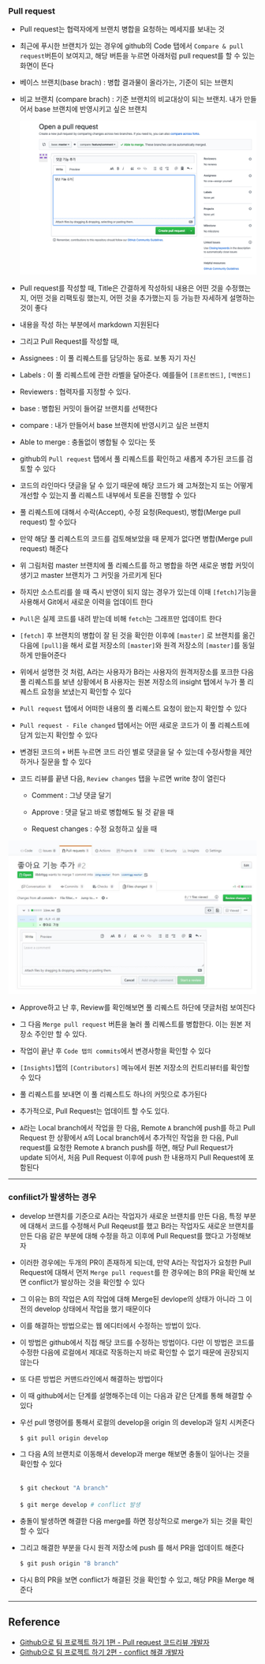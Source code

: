### Pull request

- Pull request는 협력자에게 브랜치 병합을 요청하는 메세지를 보내는 것

- 최근에 푸시한 브랜치가 있는 경우에 github의 Code 탭에서 `Compare & pull request`버튼이 보여지고, 해당 버튼을 누르면 아래처럼 pull request를 할 수 있는 화면이 뜬다

- 베이스 브랜치(base brach) : 병합 결과물이 올라가는, 기준이 되는 브랜치

- 비교 브랜치 (compare brach) : 기준 브랜치의 비교대상이 되는 브랜치. 내가 만들어서 base 브랜치에 반영시키고 싶은 브랜치

  <img src = "images/2020-08-02-git-branch-merge9.png?raw=true">

- Pull request를 작성할 때, Title은 간결하게 작성하되 내용은 어떤 것을 수정했는지, 어떤 것을 리팩토링 했는지, 어떤 것을 추가했는지 등 가능한 자세하게 설명하는 것이 좋다

- 내용을 작성 하는 부분에서 markdown 지원된다

- 그리고 Pull Request를 작성할 때,

- Assignees : 이 풀 리퀘스트를 담당하는 동료. 보통 자기 자신

- Labels : 이 풀 리퀘스트에 관한 라벨을 달아준다. 예를들어 `[프론트엔드]`, `[백엔드]`

- Reviewers : 협력자를 지정할 수 있다.

- base : 병합된 커밋이 들어갈 브랜치를 선택한다

- compare : 내가 만들어서 base 브랜치에 반영시키고 싶은 브랜치

- Able to merge : 충돌없이 병합될 수 있다는 뜻

- github의 `Pull request` 탭에서 풀 리퀘스트를 확인하고 새롭게 추가된 코드를 검토할 수 있다

- 코드의 라인마다 댓글을 달 수 있기 때문에 해당 코드가 왜 고쳐졌는지 또는 어떻게 개선할 수 있는지 풀 리퀘스트 내부에서 토론을 진행할 수 있다

- 풀 리퀘스트에 대해서 수락(Accept), 수정 요청(Request), 병합(Merge pull request) 할 수있다

- 만약 해당 풀 리퀘스트의 코드를 검토해보았을 때 문제가 없다면 병합(Merge pull request) 해준다

- 위 그림처럼 master 브랜치에 풀 리퀘스트를 하고 병합을 하면 새로운 병합 커밋이 생기고 master 브랜치가 그 커밋을 가르키게 된다

- 하지만 소스트리를 쓸 때 즉시 반영이 되지 않는 경우가 있는데 이때 `[fetch]`기능을 사용해서 Git에서 새로운 이력을 업데이트 한다

- `Pull`은 실제 코드를 내려 받는데 비해 `fetch`는 그래프만 업데이트 한다

- `[fetch]` 후 브랜치의 병합이 잘 된 것을 확인한 이후에 `[master]` 로 브랜치를 옮긴다음에 `[pull]`을 해서 로컬 저장소의 `[master]`와 원격 저장소의 `[master]`를 동일하게 만들어준다

- 위에서 설명한 것 처럼, A라는 사용자가 B라는 사용자의 원격저장소를 포크한 다음 풀 리퀘스트를 보낸 상황에서 B 사용자는 원본 저장소의 insight 탭에서 누가 풀 리퀘스트 요청을 보냈는지 확인할 수 있다

- `Pull request` 탭에서 어떠한 내용의 풀 리퀘스트 요청이 왔는지 확인할 수 있다

* `Pull request - File changed` 탭에서는 어떤 새로운 코드가 이 풀 리퀘스트에 담겨 있는지 확인할 수 있다

* 변경된 코드의 `+` 버튼 누르면 코드 라인 별로 댓글을 달 수 있는데 수정사항을 제안하거나 질문을 할 수 있다

* 코드 리뷰를 끝낸 다음, `Review changes` 탭을 누르면 write 창이 열린다

  - Comment : 그냥 댓글 달기

  - Approve : 댓글 달고 바로 병합해도 될 것 같을 때

  - Request changes : 수정 요청하고 싶을 때

<img src="images/2020-08-03-git-fork-merge.png?raw=true">

- Approve하고 난 후, Review를 확인해보면 풀 리퀘스트 하단에 댓글처럼 보여진다

- 그 다음 `Merge pull request` 버튼을 눌러 풀 리퀘스트를 병합한다. 이는 원본 저장소 주인만 할 수 있다.

- 작업이 끝난 후 `Code 탭의 commits`에서 변경사항을 확인할 수 있다

- `[Insights]`탭의 `[Contributors]` 메뉴에서 원본 저장소의 컨트리뷰터를 확인할 수 있다

- 풀 리퀘스트를 보내면 이 풀 리퀘스트도 하나의 커밋으로 추가된다

- 추가적으로, Pull Request는 업데이트 할 수도 있다.

- `A`라는 Local branch에서 작업을 한 다음, Remote `A` branch에 push를 하고 Pull Request 한 상황에서 `A`의 Local branch에서 추가적인 작업을 한 다음, Pull request를 요청한 Remote `A` branch push를 하면, 해당 Pull Request가 update 되어서, 처음 Pull Request 이후에 push 한 내용까지 Pull Request에 포함된다

---

### confilict가 발생하는 경우

- develop 브랜치를 기준으로 A라는 작업자가 새로운 브랜치를 만든 다음, 특정 부분에 대해서 코드를 수정해서 Pull Reqeust를 했고 B라는 작업자도 새로운 브랜치를 만든 다음 같은 부분에 대해 수정을 하고 이후에 Pull Request를 했다고 가정해보자

- 이러한 경우에는 두개의 PR이 존재하게 되는데, 만약 A라는 작업자가 요청한 Pull Request에 대해서 먼저 `Merge pull request`를 한 경우에는 B의 PR을 확인해 보면 conflict가 발상하는 것을 확인할 수 있다

- 그 이유는 B의 작업은 A의 작업에 대해 Merge된 devlope의 상태가 아니라 그 이전의 develop 상태에서 작업을 했기 때문이다

- 이를 해결하는 방법으로는 웹 에디터에서 수정하는 방법이 있다.

- 이 방법은 github에서 직접 해당 코드를 수정하는 방법이다. 다만 이 방법은 코드를 수정한 다음에 로컬에서 제대로 작동하는지 바로 확인할 수 없기 때문에 권장되지 않는다

- 또 다른 방법은 커맨드라인에서 해결하는 방법이다

- 이 때 github에서는 단계를 설명해주는데 이는 다음과 같은 단계를 통해 해결할 수 있다

- 우선 pull 명령어를 통해서 로컬의 develop을 origin 의 develop과 일치 시켜준다

  ```bash
  $ git pull origin develop
  ```

- 그 다음 A의 브랜치로 이동해서 develop과 merge 해보면 충돌이 일어나는 것을 확인할 수 있다

  ```bash

  $ git checkout "A branch"

  $ git merge develop # conflict 발생

  ```

- 충돌이 발생하면 해결한 다음 merge를 하면 정상적으로 merge가 되는 것을 확인할 수 있다

- 그리고 해결한 부분을 다시 원격 저장소에 push 를 해서 PR을 업데이트 해준다

  ```bash
  $ git push origin "B branch"

  ```

- 다시 B의 PR을 보면 conflict가 해결된 것을 확인할 수 있고, 해당 PR을 Merge 해준다

---

## Reference

- [Github으로 팀 프로젝트 하기 1편 - Pull request 코드리뷰 개발자](https://www.youtube.com/watch?v=9FZaYz0s8s4)
- [Github으로 팀 프로젝트 하기 2편 - conflict 해결 개발자](https://www.youtube.com/watch?v=FmLzvXyFKIE&t=431s)
